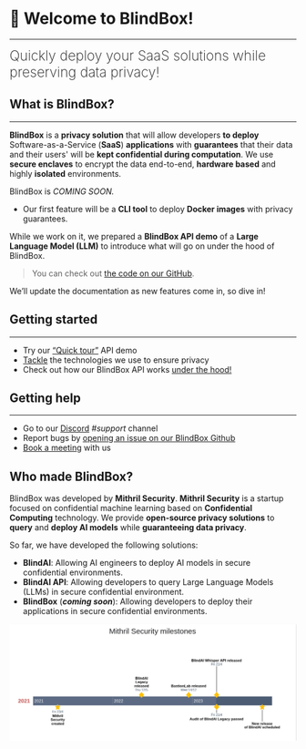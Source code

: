 # 👋 Welcome to BlindBox!
________________________________________________________

<font size="5"><span style="font-weight: 200">
Quickly deploy your SaaS solutions while preserving data privacy!
</font></span>

## What is BlindBox?
________________________________________________________

**BlindBox** is a **privacy solution** that will allow developers **to deploy** Software-as-a-Service (**SaaS**) **applications** with **guarantees** that their data and their users' will be **kept confidential during computation**. We use **secure enclaves** to encrypt the data end-to-end, **hardware based** and highly **isolated** environments. 

BlindBox is *COMING SOON.*

+ Our first feature will be a **CLI tool** to deploy **Docker images** with privacy guarantees.

While we work on it, we prepared a **BlindBox API demo** of a **Large Language Model (LLM)** to introduce what will go on under the hood of BlindBox.  

> You can check out [the code on our GitHub](https://github.com/mithril-security/blindbox/). 

We’ll update the documentation as new features come in, so dive in!

## Getting started
________________________________________________________

- Try our [“Quick tour”](./docs/getting-started/quick-tour.ipynb) API demo
- [Tackle](./docs/getting-started/confidential_computing.md) the technologies we use to ensure privacy
- Check out how our BlindBox API works [under the hood!](./docs/getting-started/under-the-hood.ipynb)

## Getting help
________________________________________________________

- Go to our [Discord](https://discord.com/invite/TxEHagpWd4) *#support* channel
- Report bugs by [opening an issue on our BlindBox Github](https://github.com/mithril-security/blindbox/issues)
- [Book a meeting](https://calendly.com/contact-mithril-security/15mins?month=2022-11) with us

## Who made BlindBox?

BlindBox was developed by **Mithril Security**. **Mithril Security** is a startup focused on confidential machine learning based on **Confidential Computing** technology. We provide **open-source privacy solutions** to **query** and **deploy AI models** while **guaranteeing data privacy**.

So far, we have developed the following solutions:

- **BlindAI**: Allowing AI engineers to deploy AI models in secure confidential environments.
- **BlindAI API**: Allowing developers to query Large Language Models (LLMs) in secure confidential environment.
- **BlindBox** (***coming soon***): Allowing developers to deploy their applications in secure confidential environments.

![Mithril Timeline](./assets/timeline.png)